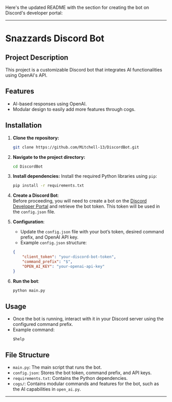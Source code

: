 Here's the updated README with the section for creating the bot on Discord's developer portal:

---

# Snazzards Discord Bot

## Project Description
This project is a customizable Discord bot that integrates AI functionalities using OpenAI's API.

## Features
- AI-based responses using OpenAI.
- Modular design to easily add more features through cogs.

## Installation

1. **Clone the repository:**
    ```bash
    git clone https://github.com/Mitchell-13/DiscordBot.git
    ```

2. **Navigate to the project directory:**
    ```bash
    cd DiscordBot
    ```

3. **Install dependencies:**
    Install the required Python libraries using `pip`:
    ```bash
    pip install -r requirements.txt
    ```

4. **Create a Discord Bot**:  
    Before proceeding, you will need to create a bot on the [Discord Developer Portal](https://discord.com/developers/applications) and retrieve the bot token. This token will be used in the `config.json` file.

5. **Configuration**:  
    - Update the `config.json` file with your bot’s token, desired command prefix, and OpenAI API key.
    - Example `config.json` structure:
    ```json
    {
        "client_token": "your-discord-bot-token",
        "command_prefix": "$",
        "OPEN_AI_KEY": "your-openai-api-key"
    }
    ```

6. **Run the bot**:  
    ```bash
    python main.py
    ```

## Usage
- Once the bot is running, interact with it in your Discord server using the configured command prefix.
- Example command:
    ```
    $help
    ```

## File Structure
- `main.py`: The main script that runs the bot.
- `config.json`: Stores the bot token, command prefix, and API keys.
- `requirements.txt`: Contains the Python dependencies.
- `cogs/`: Contains modular commands and features for the bot, such as the AI capabilities in `open_ai.py`.

---
